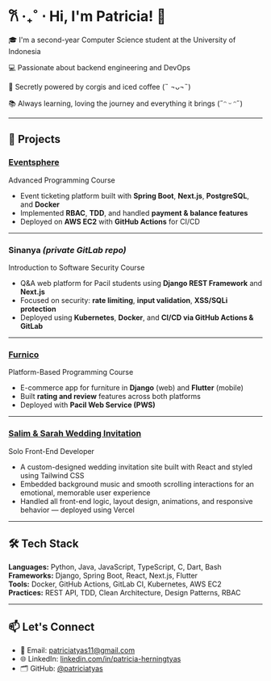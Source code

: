 # 𐙚 ‧₊˚ ⋅ Hi, I'm Patricia! 👋

🎓 I'm a second-year Computer Science student at the University of Indonesia  

💻 Passionate about backend engineering and DevOps  

🐶 Secretly powered by corgis and iced coffee (˵ ¬ᴗ¬˵)

📚 Always learning, loving the journey and everything it brings (˶ᵔ ᵕ ᵔ˶)

---

## 💼 Projects

### [Eventsphere](https://github.com/A11-AdPro)  
Advanced Programming Course  
- Event ticketing platform built with **Spring Boot**, **Next.js**, **PostgreSQL**, and **Docker**
- Implemented **RBAC**, **TDD**, and handled **payment & balance features**
- Deployed on **AWS EC2** with **GitHub Actions** for CI/CD

---

### Sinanya *(private GitLab repo)*  
Introduction to Software Security Course
- Q&A web platform for Pacil students using **Django REST Framework** and **Next.js**
- Focused on security: **rate limiting**, **input validation**, **XSS/SQLi protection**
- Deployed using **Kubernetes**, **Docker**, and **CI/CD via GitHub Actions & GitLab**

---

### [Furnico](https://github.com/A04-2024)  
Platform-Based Programming Course  
- E-commerce app for furniture in **Django** (web) and **Flutter** (mobile)
- Built **rating and review** features across both platforms
- Deployed with **Pacil Web Service (PWS)**

---

### [Salim & Sarah Wedding Invitation](https://salim-and-sarah.vercel.app)  
Solo Front-End Developer
- A custom-designed wedding invitation site built with React and styled using Tailwind CSS
- Embedded background music and smooth scrolling interactions for an emotional, memorable user experience
- Handled all front-end logic, layout design, animations, and responsive behavior — deployed using Vercel

---

## 🛠️ Tech Stack

**Languages:** Python, Java, JavaScript, TypeScript, C, Dart, Bash  
**Frameworks:** Django, Spring Boot, React, Next.js, Flutter  
**Tools:** Docker, GitHub Actions, GitLab CI, Kubernetes, AWS EC2  
**Practices:** REST API, TDD, Clean Architecture, Design Patterns, RBAC

---

## 📫 Let's Connect

- 📧 Email: [patriciatyas11@gmail.com](mailto:patriciatyas11@gmail.com)  
- 🌐 LinkedIn: [linkedin.com/in/patricia-herningtyas](https://linkedin.com/in/patricia-herningtyas)  
- 🗂 GitHub: [@patriciatyas](https://github.com/patriciatyas)
